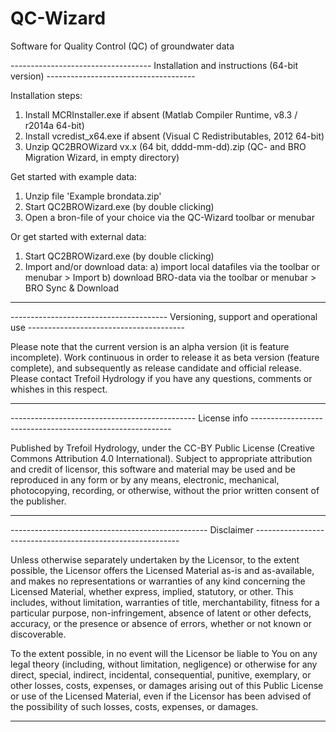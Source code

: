 # QC-Wizard
Software for Quality Control (QC) of groundwater data


----------------------------------- Installation and instructions (64-bit version) -------------------------------------

Installation steps:
1) Install MCRInstaller.exe if absent 	        	(Matlab Compiler Runtime, v8.3 / r2014a 64-bit)
2) Install vcredist_x64.exe if absent           	(Visual C Redistributables, 2012 64-bit)
3) Unzip QC2BROWizard vx.x (64 bit, dddd-mm-dd).zip     (QC- and BRO Migration Wizard, in empty directory)

Get started with example data:
1) Unzip file 'Example brondata.zip'
2) Start QC2BROWizard.exe (by double clicking)
3) Open a bron-file of your choice via the QC-Wizard toolbar or menubar

Or get started with external data:
1) Start QC2BROWizard.exe (by double clicking)
2) Import and/or download data:
   a) import local datafiles via the toolbar or menubar > Import
   b) download BRO-data via the toolbar or menubar > BRO Sync & Download
	
------------------------------------------------------------------------------------------------------------------------

--------------------------------------- Versioning, support and operational use  ---------------------------------------

Please note that the current version is an alpha version (it is feature incomplete). Work continuous in order to release 
it as beta version (feature complete), and subsequently as release candidate and official release. Please contact Trefoil 
Hydrology if you have any questions, comments or whishes in this respect.

------------------------------------------------------------------------------------------------------------------------

----------------------------------------------  License info  ----------------------------------------------------------

Published by Trefoil Hydrology, under the CC-BY Public License (Creative Commons Attribution 4.0 International).
Subject to appropriate attribution and credit of licensor, this software and material may be used and be reproduced in 
any form or by any means, electronic, mechanical, photocopying, recording, or otherwise, without the prior written 
consent  of the publisher.

-------------------------------------------------------------------------------------------------------------------------

-------------------------------------------------  Disclaimer -----------------------------------------------------------

Unless otherwise separately undertaken by the Licensor, to the extent possible, the Licensor offers the Licensed Material
as-is and as-available, and makes no representations or warranties of any kind concerning the Licensed Material, 
whether express, implied, statutory, or other. This includes, without limitation, warranties of title, merchantability, 
fitness for a particular purpose, non-infringement, absence of latent or other defects, accuracy, or the presence or 
absence of errors, whether or not known or discoverable. 

To the extent possible, in no event will the Licensor be liable to You on any legal theory (including, without limitation, 
negligence) or otherwise for any direct, special, indirect, incidental, consequential, punitive, exemplary, or other losses, 
costs, expenses, or damages arising out of this Public License or use of the Licensed Material, even if the Licensor has
been advised of the possibility of such losses, costs, expenses, or damages. 

-------------------------------------------------------------------------------------------------------------------------